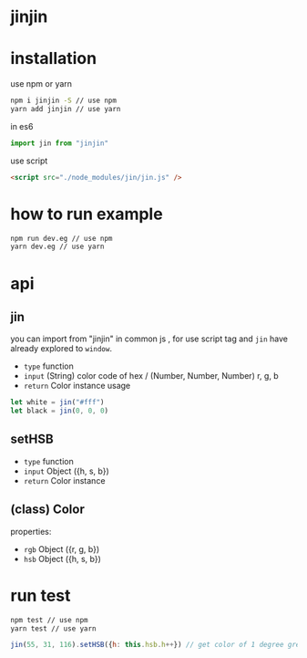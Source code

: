 # jinjin

# installation
use npm or yarn

```bash
npm i jinjin -S // use npm
yarn add jinjin // use yarn
```

in es6

```js
import jin from "jinjin"
```

use script

```html
<script src="./node_modules/jin/jin.js" />
```

# how to run example

```bash
npm run dev.eg // use npm
yarn dev.eg // use yarn
```

# api

## jin
you can import from "jinjin" in common js , for use script tag and `jin` have already explored to `window`.
+   `type` function
+   `input` (String) color code of hex / (Number, Number, Number) r, g, b
+   `return` Color instance
usage
```js
let white = jin("#fff")
let black = jin(0, 0, 0)
```

## setHSB
+   `type` function
+   `input` Object ({h, s, b})
+   `return` Color instance

## (class) Color
properties:
+   `rgb` Object ({r, g, b})
+   `hsb` Object ({h, s, b})

# run test
```bash
npm test // use npm
yarn test // use yarn
```

```js
jin(55, 31, 116).setHSB({h: this.hsb.h++}) // get color of 1 degree greater than the former in hue
```